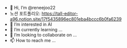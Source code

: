 - 👋 Hi, I’m @reneejoo22
- 노션 포트폴리오: https://tall-editor-a96.notion.site/17f5435896ec801eba4bccc6b0fa6239
- 👀 I’m interested in AI
- 🌱 I’m currently learning ...
- 💞️ I’m looking to collaborate on ...
- 📫 How to reach me ...


<!---
reneejoo22/reneejoo22 is a ✨ special ✨ repository because its `README.md` (this file) appears on your GitHub profile.
You can click the Preview link to take a look at your changes.
--->

